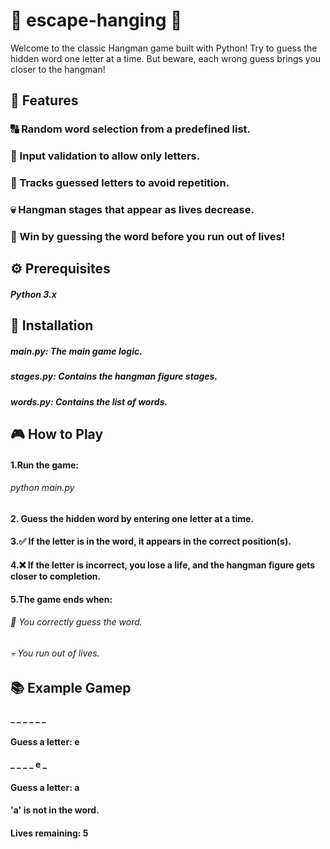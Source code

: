 # 🎲 escape-hanging 🎲
Welcome to the classic Hangman game built with Python! Try to guess the hidden word one letter at a time. But beware, each wrong guess brings
you closer to the hangman!
## 📌 Features
### 🔠 Random word selection from a predefined list.
### 🚫 Input validation to allow only letters.
### 🔄 Tracks guessed letters to avoid repetition.
### 💀 Hangman stages that appear as lives decrease.
### 🎉 Win by guessing the word before you run out of lives!

## ⚙️ Prerequisites 
##### Python 3.x

## 🚀 Installation
##### main.py: The main game logic.
##### stages.py: Contains the hangman figure stages.
##### words.py: Contains the list of words.

## 🎮 How to Play
#### 1.Run the game:
  ###### python main.py
#### 2. Guess the hidden word by entering one letter at a time.
#### 3.✅ If the letter is in the word, it appears in the correct position(s).
#### 4.❌ If the letter is incorrect, you lose a life, and the hangman figure gets closer to completion.
#### 5.The game ends when:
  ###### 🎉 You correctly guess the word.
  ###### 💀 You run out of lives.

  ##  📚 Example Gamep
  ####  _ _ _ _ _ _
  ####  Guess a letter: e
  ####  _ _ _ _ e _
  ####  Guess a letter: a
 ####   'a' is not in the word.
  ####  Lives remaining: 5

  



